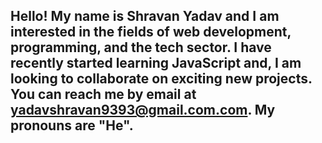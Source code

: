 Hello! My name is Shravan Yadav and I am interested in the fields of web development, programming, and the tech sector.
I have recently started learning JavaScript and,
I am looking to collaborate on exciting new projects.
You can reach me by email at yadavshravan9393@gmail.com.com.
My pronouns are "He".
- 

<!---
Shravan9393/Shravan9393 is a ✨ special ✨ repository because its `README.md` (this file) appears on your GitHub profile.
You can click the Preview link to take a look at your changes.
--->
